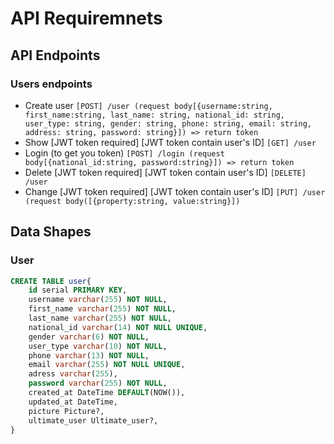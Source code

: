 # API Requiremnets

## API Endpoints
### Users endpoints
* Create user `[POST] /user (request body[{username:string, first_name:string, last_name: string, national_id: string, user_type: string, gender: string, phone: string, email: string, address: string, password: string}]) => return token`
* Show [JWT token required] [JWT token contain user's ID] `[GET] /user`  
* Login (to get you token) `[POST] /login (request body[{national_id:string, password:string}]) => return token`
* Delete [JWT token required] [JWT token contain user's ID] `[DELETE] /user`
* Change [JWT token required] [JWT token contain user's ID] `[PUT] /user (request body([{property:string, value:string}])`

## Data Shapes
### User
```sql
CREATE TABLE user{
    id serial PRIMARY KEY,
    username varchar(255) NOT NULL,
    first_name varchar(255) NOT NULL,
    last_name varchar(255) NOT NULL,
    national_id varchar(14) NOT NULL UNIQUE,
    gender varchar(6) NOT NULL,
    user_type varchar(10) NOT NULL,
    phone varchar(13) NOT NULL,
    email varchar(255) NOT NULL UNIQUE,
    adress varchar(255),
    password varchar(255) NOT NULL,
    created_at DateTime DEFAULT(NOW()),
    updated_at DateTime,
    picture Picture?,
    ultimate_user Ultimate_user?,
}
```